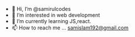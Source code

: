 - 👋 Hi, I’m @samirulcodes
- 👀 I’m interested in web development
- 🌱 I’m currently learning JS,react.
- 📫 How to reach me ... samislam192@gmail.com

<!---
samirulcodes/samirulcodes is a ✨ special ✨ repository because its `README.md` (this file) appears on your GitHub profile.
You can click the Preview link to take a look at your changes.
--->
